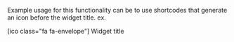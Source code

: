Example usage for this functionality can be to use shortcodes that generate an icon before the widget title. ex. 

[ico class="fa fa-envelope"] Widget title
